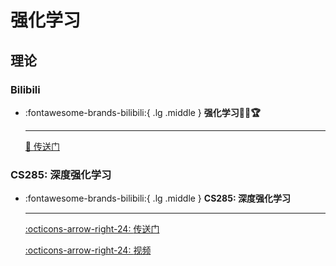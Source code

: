 # 强化学习

## 理论

### Bilibili

<div class="grid cards" markdown>

-   :fontawesome-brands-bilibili:{ .lg .middle } __强化学习🎯✅🏆__ 

    ---

    [🔗 <a href="https://space.bilibili.com/59807853/channel/collectiondetail?sid=908186" target="_blank"> 传送门 </a>](#)

</div>

### CS285: 深度强化学习

<div class="grid cards" markdown>

-   :fontawesome-brands-bilibili:{ .lg .middle } __CS285: 深度强化学习__ 

    ---


    [:octicons-arrow-right-24: <a href="http://rail.eecs.berkeley.edu/deeprlcourse/" target="_blank"> 传送门 </a>](#)

    [:octicons-arrow-right-24: <a href="https://www.youtube.com/playlist?list=PL_iWQOsE6TfX7MaC6C3HcdOf1g337dlC9" target="_blank"> 视频 </a>](#)

</div>